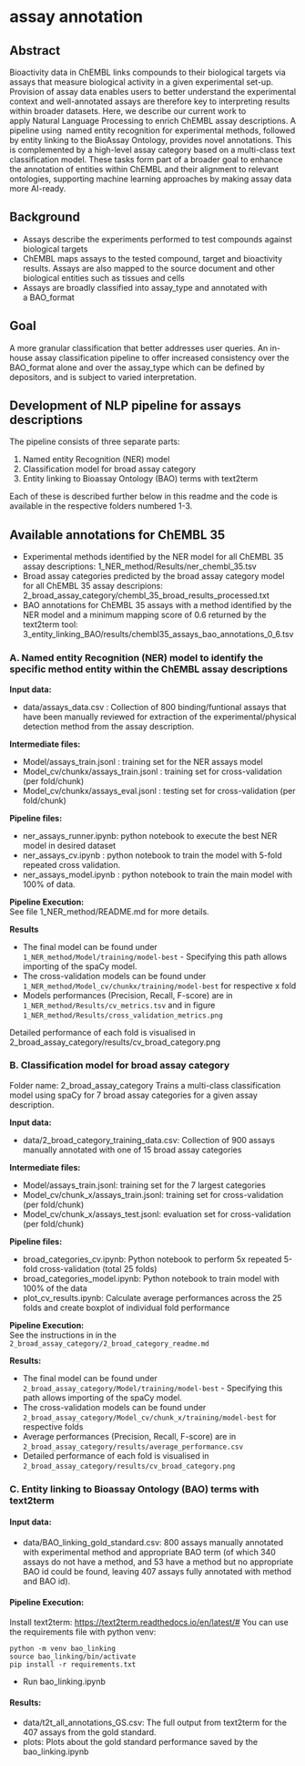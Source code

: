 # assay annotation

## Abstract
Bioactivity data in ChEMBL links compounds to their biological targets via assays that measure biological activity in a given experimental set-up. Provision of assay data enables users to better understand the experimental context and well-annotated assays are therefore key to interpreting results within broader datasets. Here, we describe our current work to apply Natural Language Processing to enrich ChEMBL assay descriptions. A pipeline using  named entity recognition for experimental methods, followed by entity linking to the BioAssay Ontology, provides novel annotations. This is complemented by a high-level assay category based on a multi-class text classification model. These tasks form part of a broader goal to enhance the annotation of entities within ChEMBL and their alignment to relevant ontologies, supporting machine learning approaches by making assay data more AI-ready.

## Background
* Assays describe the experiments performed to test compounds against biological targets
* ChEMBL maps assays to the tested compound, target and bioactivity results. Assays are also mapped to the source document and other biological entities such as tissues and cells
* Assays are broadly classified into assay_type and annotated with a BAO_format

## Goal 
A more granular classification that better addresses user queries. An in-house assay classification pipeline to offer increased consistency over the BAO_format alone and over the assay_type which can be defined by depositors, and is subject to varied interpretation. 

## Development of NLP pipeline for assays descriptions
The pipeline consists of three separate parts:
1. Named entity Recognition (NER) model
2. Classification model for broad assay category
3. Entity linking to Bioassay Ontology (BAO) terms with text2term

Each of these is described further below in this readme and the code is available in the respective folders numbered 1-3.

## Available annotations for ChEMBL 35
- Experimental methods identified by the NER model for all ChEMBL 35 assay descriptions: 1_NER_method/Results/ner_chembl_35.tsv
- Broad assay categories predicted by the broad assay category model for all ChEMBL 35 assay descripions: 2_broad_assay_category/chembl_35_broad_results_processed.txt
- BAO annotations for ChEMBL 35 assays with a method identified by the NER model and a minimum mapping score of 0.6 returned by the text2term tool: 3_entity_linking_BAO/results/chembl35_assays_bao_annotations_0_6.tsv 

### A. Named entity Recognition (NER) model to identify the specific method entity within the ChEMBL assay descriptions

**Input data:**  
- data/assays_data.csv : Collection of 800 binding/funtional assays that have been manually reviewed for extraction of the experimental/physical detection method from the assay description.

**Intermediate files:**  
- Model/assays_train.jsonl : training set for the NER assays model
- Model_cv/chunkx/assays_train.jsonl : training set for cross-validation (per fold/chunk)
- Model_cv/chunkx/assays_eval.jsonl : testing set for cross-validation (per fold/chunk)


**Pipeline files:**
- ner_assays_runner.ipynb: python notebook to execute the best NER model in desired dataset
- ner_assays_cv.ipynb : python notebook to train the model with 5-fold repeated cross validation.
- ner_assays_model.ipynb : python notebook to train the main model with 100% of data.


**Pipeline Execution:**   
See file 1_NER_method/README.md for more details.


**Results**
- The final model can be found under `1_NER_method/Model/training/model-best` - Specifying this path allows importing of the spaCy model.
- The cross-validation models can be found under `1_NER_method/Model_cv/chunkx/training/model-best` for respective x fold
- Models performances (Precision, Recall, F-score) are in `1_NER_method/Results/cv_metrics.tsv` and in figure `1_NER_method/Results/cross_validation_metrics.png`


Detailed performance of each fold is visualised in 2_broad_assay_category/results/cv_broad_category.png


### B. Classification model for broad assay category
Folder name: 2_broad_assay_category
Trains a multi-class classification model using spaCy for 7 broad assay categories for a given assay description.

**Input data:**
- data/2_broad_category_training_data.csv: Collection of 900 assays manually annotated with one of 15 broad assay categories

**Intermediate files:**
- Model/assays_train.jsonl: training set for the 7 largest categories
- Model_cv/chunk_x/assays_train.jsonl: training set for cross-validation (per fold/chunk)
- Model_cv/chunk_x/assays_test.jsonl: evaluation set for cross-validation (per fold/chunk)

**Pipeline files:**
- broad_categories_cv.ipynb: Python notebook to perform 5x repeated 5-fold cross-validation (total 25 folds)
- broad_categories_model.ipynb: Python notebook to train model with 100% of the data
- plot_cv_results.ipynb: Calculate average performances across the 25 folds and create boxplot of individual fold performance

**Pipeline Execution:**   
See the instructions in in the `2_broad_assay_category/2_broad_category_readme.md`

**Results:**
- The final model can be found under `2_broad_assay_category/Model/training/model-best` - Specifying this path allows importing of the spaCy model.
- The cross-validation models can be found under `2_broad_assay_category/Model_cv/chunk_x/training/model-best` for respective folds
- Average performances (Precision, Recall, F-score) are in `2_broad_assay_category/results/average_performance.csv`
- Detailed performance of each fold is visualised in `2_broad_assay_category/results/cv_broad_category.png`

### C. Entity linking to Bioassay Ontology (BAO) terms with text2term

#### Input data:
- data/BAO_linking_gold_standard.csv: 800 assays manually annotated with experimental method and appropriate BAO term (of which 340 assays do not have a method, and 53 have a method but no appropriate BAO id could be found, leaving 407 assays fully annotated with method and BAO id).

#### Pipeline Execution:
Install text2term: https://text2term.readthedocs.io/en/latest/#
You can use the requirements file with python venv: 
```
python -m venv bao_linking
source bao_linking/bin/activate
pip install -r requirements.txt
```
- Run bao_linking.ipynb

#### Results:
- data/t2t_all_annotations_GS.csv: The full output from text2term for the 407 assays from the gold standard.
- plots: Plots about the gold standard performance saved by the bao_linking.ipynb
